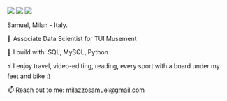<a href="https://www.linkedin.com/in/samuel-milazzo-49baba64/" rel="nofollow"><img src="https://camo.githubusercontent.com/a493f6833f99fb3c85788d6d9305e6b7a42b838e5ee5d138fd9a8214a7e77472/68747470733a2f2f696d672e736869656c64732e696f2f62616467652f6c696e6b6564696e2d2532333030373742352e7376673f267374796c653d666f722d7468652d6261646765266c6f676f3d6c696e6b6564696e266c6f676f436f6c6f723d7768697465" data-canonical-src="https://img.shields.io/badge/linkedin-%230077B5.svg?&amp;style=for-the-badge&amp;logo=linkedin&amp;logoColor=white" style="max-width: 100%;"></a>
<a href="https://www.youtube.com/channel/UCsfzy2JDARgpfVQZ8hBNVPQ" rel="nofollow"><img src="https://camo.githubusercontent.com/15d788b2982f9c32aaab01e8a983d7fa105285173bb6357979e760d19cb70fe1/68747470733a2f2f696d672e736869656c64732e696f2f62616467652f796f75747562652d2532333030373742352e7376673f267374796c653d666f722d7468652d6261646765266c6f676f3d796f7574756265266c6f676f436f6c6f723d776869746526636f6c6f723d464630303030" data-canonical-src="https://img.shields.io/badge/youtube-%230077B5.svg?&amp;style=for-the-badge&amp;logo=youtube&amp;logoColor=white&amp;color=FF0000" style="max-width: 100%;"></a>
<a href="https://www.instagram.com/samusam91/" rel="nofollow"><img src="https://camo.githubusercontent.com/19554e16a2d37a56881bbdb1a92d06996e99cc3f087df269999812e4887ab464/68747470733a2f2f696d672e736869656c64732e696f2f62616467652f696e7374616772616d2d2532333132313030452e7376673f267374796c653d666f722d7468652d6261646765266c6f676f3d696e7374616772616d26636f6c6f723d343035444536" data-canonical-src="https://img.shields.io/badge/instagram-%2312100E.svg?&amp;style=for-the-badge&amp;logo=instagram&amp;color=405DE6" style="max-width: 100%;"></a>

Samuel, Milan - Italy.

🏢 Associate Data Scientist for TUI Musement

🧰 I build with: SQL, MySQL, Python 

⚡ I enjoy travel, video-editing, reading, every sport with a board under my feet and bike :)

📫 Reach out to me: milazzosamuel@gmail.com
